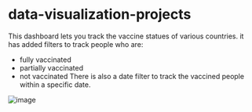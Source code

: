# data-visualization-projects
This dashboard lets you track the vaccine statues of various countries.
it has added filters to track people who are:
 - fully vaccinated
 - partially vaccinated
 - not vaccinated
There is also a date filter to track the vaccined people within a specific date.

![image](https://user-images.githubusercontent.com/45940205/212546386-7f00f493-b5e0-4e65-8415-d7075d97f8e8.png)
